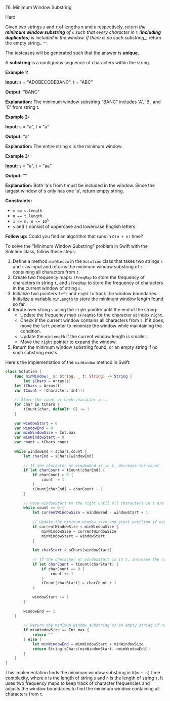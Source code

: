 76\. Minimum Window Substring

Hard

Given two strings `s` and `t` of lengths `m` and `n` respectively, return _the **minimum window substring** of_ `s` _such that every character in_ `t` _(**including duplicates**) is included in the window. If there is no such substring__, return the empty string_ `""`_._

The testcases will be generated such that the answer is **unique**.

A **substring** is a contiguous sequence of characters within the string.

**Example 1:**

**Input:** s = "ADOBECODEBANC", t = "ABC"

**Output:** "BANC"

**Explanation:** The minimum window substring "BANC" includes 'A', 'B', and 'C' from string t. 

**Example 2:**

**Input:** s = "a", t = "a"

**Output:** "a"

**Explanation:** The entire string s is the minimum window. 

**Example 3:**

**Input:** s = "a", t = "aa"

**Output:** ""

**Explanation:** Both 'a's from t must be included in the window. Since the largest window of s only has one 'a', return empty string. 

**Constraints:**

*   `m == s.length`
*   `n == t.length`
*   <code>1 <= m, n <= 10<sup>5</sup></code>
*   `s` and `t` consist of uppercase and lowercase English letters.

**Follow up:** Could you find an algorithm that runs in `O(m + n)` time?

To solve the "Minimum Window Substring" problem in Swift with the Solution class, follow these steps:

1. Define a method `minWindow` in the `Solution` class that takes two strings `s` and `t` as input and returns the minimum window substring of `s` containing all characters from `t`.
2. Create two frequency maps: `tFreqMap` to store the frequency of characters in string `t`, and `sFreqMap` to store the frequency of characters in the current window of string `s`.
3. Initialize two pointers `left` and `right` to track the window boundaries. Initialize a variable `minLength` to store the minimum window length found so far.
4. Iterate over string `s` using the `right` pointer until the end of the string:
   - Update the frequency map `sFreqMap` for the character at index `right`.
   - Check if the current window contains all characters from `t`. If it does, move the `left` pointer to minimize the window while maintaining the condition.
   - Update the `minLength` if the current window length is smaller.
   - Move the `right` pointer to expand the window.
5. Return the minimum window substring found, or an empty string if no such substring exists.

Here's the implementation of the `minWindow` method in Swift:

```swift
class Solution {
    func minWindow(_ s: String, _ t: String) -> String {
        let sChars = Array(s)
    let tChars = Array(t)
    var tCount = [Character: Int]()
    
    // Store the count of each character in t
    for char in tChars {
        tCount[char, default: 0] += 1
    }
    
    var windowStart = 0
    var windowEnd = 0
    var minWindowSize = Int.max
    var minWindowStart = 0
    var count = tChars.count
    
    while windowEnd < sChars.count {
        let charEnd = sChars[windowEnd]
        
        // If the character at windowEnd is in t, decrease the count
        if let charCount = tCount[charEnd] {
            if charCount > 0 {
                count -= 1
            }
            tCount[charEnd] = charCount - 1
        }
        
        // Move windowStart to the right until all characters in t are included
        while count == 0 {
            let currentWindowSize = windowEnd - windowStart + 1
            
            // Update the minimum window size and start position if necessary
            if currentWindowSize < minWindowSize {
                minWindowSize = currentWindowSize
                minWindowStart = windowStart
            }
            
            let charStart = sChars[windowStart]
            
            // If the character at windowStart is in t, increase the count
            if let charCount = tCount[charStart] {
                if charCount == 0 {
                    count += 1
                }
                tCount[charStart] = charCount + 1
            }
            
            windowStart += 1
        }
        
        windowEnd += 1
    }
    
        // Return the minimum window substring or an empty string if not found
        if minWindowSize == Int.max {
            return ""
        } else {
            let minWindowEnd = minWindowStart + minWindowSize
            return String(sChars[minWindowStart..<minWindowEnd])
        }
    }
}
```

This implementation finds the minimum window substring in `O(m + n)` time complexity, where `m` is the length of string `s` and `n` is the length of string `t`. It uses two frequency maps to keep track of character frequencies and adjusts the window boundaries to find the minimum window containing all characters from `t`.